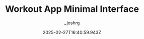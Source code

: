---
title: "Workout App Minimal Interface"
author: "_joshrg"
date: "2025-02-27T16:40:59.943Z"
draft: false
type: "post"
layout: "single"
categories: [""]
tags: [""]
source: "X"
source_link: "https://x.com/_joshrg/status/1894957842018226496"
media: "/uploads/x.com_Gkw-GvMWUAEAV_J.jpg"
media_type: "image"

social:
  commentary: ""
  scheduledFor: null
  status: "draft"
---